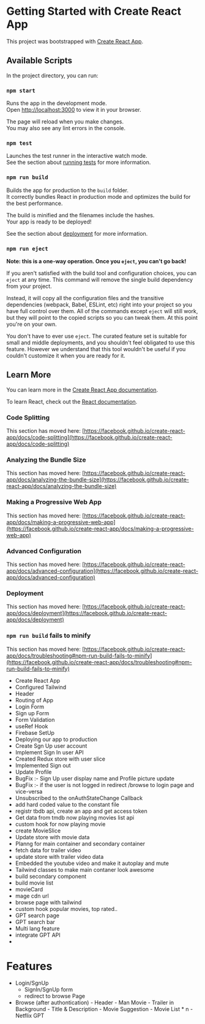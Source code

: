 # Getting Started with Create React App

This project was bootstrapped with [Create React App](https://github.com/facebook/create-react-app).

## Available Scripts

In the project directory, you can run:

### `npm start`

Runs the app in the development mode.\
Open [http://localhost:3000](http://localhost:3000) to view it in your browser.

The page will reload when you make changes.\
You may also see any lint errors in the console.

### `npm test`

Launches the test runner in the interactive watch mode.\
See the section about [running tests](https://facebook.github.io/create-react-app/docs/running-tests) for more information.

### `npm run build`

Builds the app for production to the `build` folder.\
It correctly bundles React in production mode and optimizes the build for the best performance.

The build is minified and the filenames include the hashes.\
Your app is ready to be deployed!

See the section about [deployment](https://facebook.github.io/create-react-app/docs/deployment) for more information.

### `npm run eject`

**Note: this is a one-way operation. Once you `eject`, you can't go back!**

If you aren't satisfied with the build tool and configuration choices, you can `eject` at any time. This command will remove the single build dependency from your project.

Instead, it will copy all the configuration files and the transitive dependencies (webpack, Babel, ESLint, etc) right into your project so you have full control over them. All of the commands except `eject` will still work, but they will point to the copied scripts so you can tweak them. At this point you're on your own.

You don't have to ever use `eject`. The curated feature set is suitable for small and middle deployments, and you shouldn't feel obligated to use this feature. However we understand that this tool wouldn't be useful if you couldn't customize it when you are ready for it.

## Learn More

You can learn more in the [Create React App documentation](https://facebook.github.io/create-react-app/docs/getting-started).

To learn React, check out the [React documentation](https://reactjs.org/).

### Code Splitting

This section has moved here: [https://facebook.github.io/create-react-app/docs/code-splitting](https://facebook.github.io/create-react-app/docs/code-splitting)

### Analyzing the Bundle Size

This section has moved here: [https://facebook.github.io/create-react-app/docs/analyzing-the-bundle-size](https://facebook.github.io/create-react-app/docs/analyzing-the-bundle-size)

### Making a Progressive Web App

This section has moved here: [https://facebook.github.io/create-react-app/docs/making-a-progressive-web-app](https://facebook.github.io/create-react-app/docs/making-a-progressive-web-app)

### Advanced Configuration

This section has moved here: [https://facebook.github.io/create-react-app/docs/advanced-configuration](https://facebook.github.io/create-react-app/docs/advanced-configuration)

### Deployment

This section has moved here: [https://facebook.github.io/create-react-app/docs/deployment](https://facebook.github.io/create-react-app/docs/deployment)

### `npm run build` fails to minify

This section has moved here: [https://facebook.github.io/create-react-app/docs/troubleshooting#npm-run-build-fails-to-minify](https://facebook.github.io/create-react-app/docs/troubleshooting#npm-run-build-fails-to-minify)

- Create React App
- Configured Tailwind
- Header
- Routing of App
- Login Form
- Sign up Form
- Form Validation
- useRef Hook
- Firebase SetUp
- Deploying our app to production
- Create Sgn Up user account
- Implement Sign In user API
- Created Redux store with user slice
- Implemented Sign out
- Update Profile
- BugFix :- Sign Up user display name and Profile picture update
- BugFix :- if the user is not logged in redirect /browse to login page and vice-versa
- Unsubscribed to the onAuthStateChange Callback
- add hard coded value to the constant file
- registr tbdb api, create an app and get access token
- Get data from tmdb now playing movies list api
- custom hook for now playing movie
- create MovieSlice
- Update store with movie data
- Planng for main container and secondary container
- fetch data for trailer video
- update store with trailer video data
- Embedded the youtube video and make it autoplay and mute
- Tailwind classes to make main contaner look awesome
- build secondary component
- build movie list
- movieCard
- mage cdn url
- browse page with tailwind
- custom hook popular movies, top rated..
- GPT search page
- GPT search bar
- Multi lang feature 
- integrate GPT API
- 

# Features

- Login/SgnUp
  - SignIn/SgnUp form
  - redirect to browse Page
- Browse (after authontication) - Header - Man Movie - Trailer in Background - Title & Description - Movie Suggestion - Movie List \* n
  -Netflix GPT
